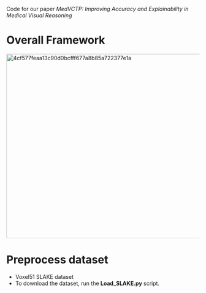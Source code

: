 Code for our paper *MedVCTP: Improving Accuracy and Explainability in Medical Visual Reasoning* 

# **Overall Framework**

<img width="719" height="480" alt="4cf577feaa13c90d0bcfff677a8b85a722377e1a" src="https://github.com/user-attachments/assets/5b6fe8f8-bdfa-4a56-9b3f-d4ae650de71c" />

# **Preprocess dataset**

* Voxel51 SLAKE dataset
* To download the dataset, run the **Load_SLAKE.py** script.
